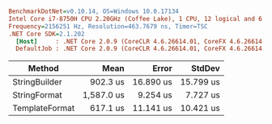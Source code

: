 ``` ini

BenchmarkDotNet=v0.10.14, OS=Windows 10.0.17134
Intel Core i7-8750H CPU 2.20GHz (Coffee Lake), 1 CPU, 12 logical and 6 physical cores
Frequency=2156251 Hz, Resolution=463.7679 ns, Timer=TSC
.NET Core SDK=2.1.202
  [Host]     : .NET Core 2.0.9 (CoreCLR 4.6.26614.01, CoreFX 4.6.26614.01), 64bit RyuJIT  [AttachedDebugger]
  DefaultJob : .NET Core 2.0.9 (CoreCLR 4.6.26614.01, CoreFX 4.6.26614.01), 64bit RyuJIT


```
|         Method |       Mean |     Error |    StdDev |
|--------------- |-----------:|----------:|----------:|
|  StringBuilder |   902.3 us | 16.890 us | 15.799 us |
|   StringFormat | 1,587.0 us |  9.254 us |  7.727 us |
| TemplateFormat |   617.1 us | 11.141 us | 10.421 us |

